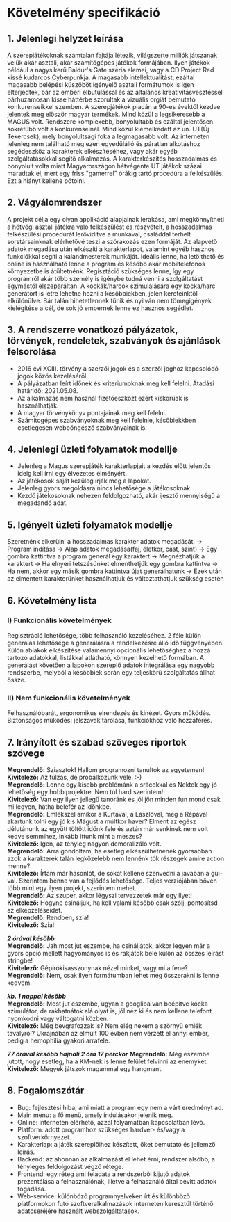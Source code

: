 # Követelmény specifikáció

## 1. Jelenlegi helyzet leírása

A szerepjátékoknak számtalan fajtája létezik, világszerte milliók játszanak
velük akár asztali, akár számítógépes játékok formájában. Ilyen játékok például a 
nagysikerű Baldur's Gate széria elemei, vagy a CD Project Red kissé kudarcos Cyberpunkja.
A magasabb intellektualitást, ezáltal magasabb belépési küszöböt igényelő asztali 
formátumok is igen elterjedtek, bár az emberi elbutulással és az általános kreativitásvesztéssel
párhuzamosan kissé háttérbe szorultak a vizuális orgiát bemutató konkurenseikkel szemben.
A szerepjátékok piacán a 90-es évektől kezdve jelentek meg először magyar termékek. Mind közül 
a legsikeresebb a MAGUS volt. Rendszere komplexebb, bonyolultabb és ezáltal jelentősen sokrétűbb 
volt a konkurenseinél. Mind közül kiemelkedett az un. UT(Új Tekercsek), mely bonyolultsági foka 
a legmagasabb volt. Az interneten jelenleg nem található meg ezen egyedülálló és páratlan 
alkotáshoz segédeszköz a karakterek elkészítéséhez, vagy akár egyéb szolgáltatásokkal segítő 
alkalmazás. A karakterkészítés hosszadalmas és bonyolult volta miatt Magyarországon hétvégente 
UT játékok százai maradtak el, mert egy friss "gamerrel" órákig tartó procedúra a felkészülés. 
Ezt a hiányt kellene pótolni.

## 2. Vágyálomrendszer

A projekt célja egy olyan applikáció alapjainak lerakása, ami megkönnyítheti a hétvégi asztali 
játékra való felkészülést és részvételt, a hosszadalmas felkészülési procedúrát lerövidítve 
a munkával, családdal terhelt sorstársainknak elérhetővé teszi a szórakozás ezen formáját.
Az alapvető adatok megadása után elkészíti a karakterlapot, valamint egyéb hasznos funkciókkal 
segíti a kalandmesterek munkáját. Ideális lenne, ha letölthető és online is használható lenne a 
program és később akár mobiltelefonos környezetbe is átültetnénk. Regisztáció szükséges lenne, 
így egy programról akár több személy is igénybe tudná venni a szolgáltatást egymástól elszeparáltan.
A kockák/harcok szimulálására egy kocka/harc generátort is létre lehetne hozni a későbbiekben, 
jelen kereteinktől elkülönülve. Bár talán hihetetlennek tűnik és nyilván nem tömegigények kielégítése 
a cél, de sok jó embernek lenne ez hasznos segédlet.

## 3. A rendszerre vonatkozó pályázatok, törvények, rendeletek, szabványok és ajánlások felsorolása

- 2016 évi XCIII. törvény a szerzői jogok és a szerzői joghoz kapcsolódó jogok közös kezeléséről
- A pályázatban leírt időnek és kriteriumoknak meg kell felelni. Átadási határidő: 2021.05.08.
- Az alkalmazás nem használ fizetőeszközt ezért kiskorúak is használhatják.
- A magyar törvénykönyv pontajainak meg kell felelni.
- Számítogépes szabványoknak meg kell felelnie, későbiekkben esetlegesen webbőngésző szabványainak is.

## 4. Jelenlegi üzleti folyamatok modellje

- Jelenleg a Magus szerepjáték karakterlapjait a kezdés előtt jelentős ideig kell írni egy élvezetes élményért.
- Az játékosok saját kezüleg írják meg a lapokat.
- Jelenleg gyors megoldásra nincs lehetősége a játékosoknak.
- Kezdő játékosoknak nehezen feldolgozható, akár ijesztő mennyiségű a megadandó adat.

## 5. Igényelt üzleti folyamatok modellje

Szeretnénk elkerülni a hosszadalmas karakter adatok megadását. -> Program indítása -> Alap adatok megadása(faj, életkor, cast, szint) ->
Egy gombra kattintva a program generál egy karaktert -> Megnézhatjük a karaktert -> Ha elnyeri tetszésünket elmenthetjük egy gombra kattintva ->
Ha nem, akkor egy másik gombra kattintva újat generálhatunk -> Ezek után az elmentett karakterünket használhatjuk és változtathatjuk szükség esetén

## 6. Követelmény lista
### I) Funkcionális követelmények
Regisztráció lehetősége, több felhasználó kezeléséhez.
2 féle külön generálás lehetősége a generálásra a rendelkezésre álló idő függvényében.
Külön ablakok elkészítése valamennyi opcionális lehetőséghez a hozzá tartozó adatokkal, listákkal
átlátható, könnyen kezelhető formában.
A generálást követően a lapokon szereplő adatok integrálása egy nagyobb rendszerbe, melyből a 
későbbiek során egy teljeskörű szolgáltatás állhat össze.
	
### II) Nem funkcionális követelmények
Felhasználóbarát, ergonomikus elrendezés és kinézet.
Gyors működés.
Biztonságos működés: jelszavak tárolása, funkciókhoz való hozzáférés.

## 7. Irányított és szabad szöveges riportok szövege

**Megrendelő:** Sziasztok! Hallom programozni tanultok az egyetemen!\
**Kivitelező:** Az túlzás, de próbálkozunk vele. :-)\
**Megrendelő:** Lenne egy kisebb problémánk a srácokkal és Nektek egy jó lehetőség egy hobbiprojektre.
Nem túl hard szerintem!\
**Kivitelező:** Van egy ilyen jellegű tanóránk és jól jön minden fun mond csak mi legyen, hátha belefér 
az időnkbe.\
**Megrendelő:** Emlékszel amikor a Kurtával, a Lászlóval, meg a Répával akartunk tolni egy jó kis Mágust 
a múltkor haver? Elment az egész délutánunk az együtt töltött időnk fele és aztán már senkinek nem volt 
kedve semmihez, inkább ittunk mint a meszes?\
**Kivitelező:** Igen, az tényleg nagyon demoralizáló volt.  
**Megrendelő:** Arra gondoltam, ha esetleg elkészülhetnének gyorsabban azok a karakterek talán legközelebb 
nem lennénk tök részegek amire action menne?  
**Kivitelező:** Írtam már hasonlót, de sokat kellene szenvedni a javaban a gui-val. Szerintem benne van a 
fejlődés lehetősége. Teljes verziójában bőven több mint egy ilyen projekt, szerintem mehet.  
**Megrendelő:** Az szuper, akkor légyszi tervezzetek már egy ilyet!  
**Kivitelező:** Hogyne csináljuk, ha kell valami később csak szólj, pontosítsd az elképzeléseidet.  
**Megrendelő:** Rendben, szia!  
**Kivitelező:** Szia!  

***2 órával később***  
**Megrendelő:** Jah most jut eszembe, ha csináljátok, akkor legyen már a gyors opció mellett hagyományos is és 
rakjátok bele külön az összes leírást stringbe!  
**Kivitelező:** Gépírókisasszonynak nézel minket, vagy mi a fene?  
**Megrendelő:** Nem, csak ilyen formátumban lehet még összerakni is lenne kedvem.  

***kb. 1 nappal később***  
**Megrendelő:** Most jut eszembe, ugyan a googliba van beépítve kocka szimulátor, de rakhatnátok alá olyat is, 
jól néz ki és nem kellene telefont nyomkodni vagy váltogatni közben.  
**Kivitelező:** Még bevgrafozzak is? Nem elég nekem a szörnyű emlék tavalyról? Ukrajnában az elmúlt 100 
évben nem vérzett el annyi ember, pedig a hemophilia gyakori arrafele.  

***77 órával később hajnali 2 óra 17 perckor***
**Megrendelő:** Még eszembe jutott, hogy esetleg, ha a KM-nek is lenne felület felvinni az enemyket.  
**Kivitelező:** Megyek játszok magammal egy hangmant.  

		
## 8. Fogalomszótár

- Bug: fejlesztési hiba, ami miatt a program egy nem a várt eredményt ad. 
- Main menu: a fő menü, amely indulásakor jelenik meg.
- Online: interneten elérhető, azzal folyamatban kapcsolatban lévő.
- Platform: adott programhoz szükséges hardver- és/vagy a szoftverkörnyezet.
- Karakterlap: a játék szereplőihez készített, őket bemutató és jellemző leírás.
- Backend: az ahonnan az alkalmazást el lehet érni, rendszer alsóbb, a tényleges feldolgozást végző rétege. 
- Frontend: egy réteg ami feladata a rendszerbõl kijutó adatok prezentálása a felhasználónak, illetve a felhasználó által bevitt adatok fogadása.
- Web-service: különbözõ programnyelveken írt és különböző platformokon futó szoftveralkalmazások interneten keresztül történő adatcseréjére használt webszolgáltatások.

